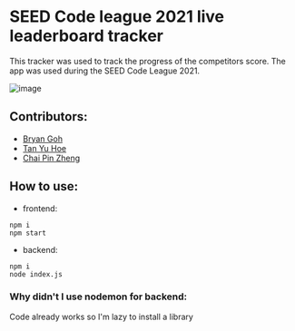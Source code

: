 # SEED Code league 2021 live leaderboard tracker

This tracker was used to track the progress of the competitors score. The app was used during the SEED Code League 2021.

![image](https://user-images.githubusercontent.com/53009140/135600545-50f22767-efd1-4add-81c3-2fc1e1370810.png)

## Contributors:
- [Bryan Goh](https://github.com/lekekbot)
- [Tan Yu Hoe](https://github.com/TYH71)
- [Chai Pin Zheng](https://github.com/Ducksss)

## How to use:

- frontend:
```$ cd frontend
npm i
npm start
```

- backend:
```$ cd backend
npm i
node index.js
```

### Why didn't I use nodemon for backend:
Code already works so I'm lazy to install a library
